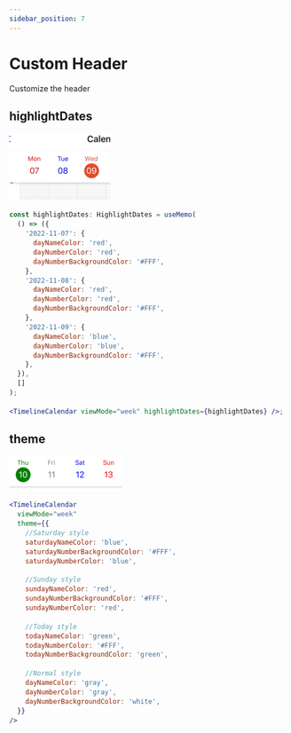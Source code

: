 ```yaml
---
sidebar_position: 7
---
```


# Custom Header

Customize the header

## highlightDates

![highlightDates](./img/highlight-dates.png)

```jsx title="highlightDates"
const highlightDates: HighlightDates = useMemo(
  () => ({
    '2022-11-07': {
      dayNameColor: 'red',
      dayNumberColor: 'red',
      dayNumberBackgroundColor: '#FFF',
    },
    '2022-11-08': {
      dayNameColor: 'red',
      dayNumberColor: 'red',
      dayNumberBackgroundColor: '#FFF',
    },
    '2022-11-09': {
      dayNameColor: 'blue',
      dayNumberColor: 'blue',
      dayNumberBackgroundColor: '#FFF',
    },
  }),
  []
);

<TimelineCalendar viewMode="week" highlightDates={highlightDates} />;
```

## theme

![weekend-style](./img/weekend-style.png)

```jsx title="highlightDates"
<TimelineCalendar
  viewMode="week"
  theme={{
    //Saturday style
    saturdayNameColor: 'blue',
    saturdayNumberBackgroundColor: '#FFF',
    saturdayNumberColor: 'blue',

    //Sunday style
    sundayNameColor: 'red',
    sundayNumberBackgroundColor: '#FFF',
    sundayNumberColor: 'red',

    //Today style
    todayNameColor: 'green',
    todayNumberColor: '#FFF',
    todayNumberBackgroundColor: 'green',

    //Normal style
    dayNameColor: 'gray',
    dayNumberColor: 'gray',
    dayNumberBackgroundColor: 'white',
  }}
/>
```
